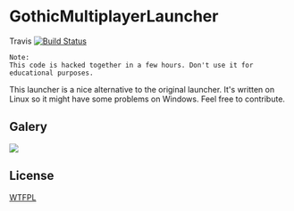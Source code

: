 # GothicMultiplayerLauncher

Travis [![Build Status](https://travis-ci.org/GothicMultiplayerAccrescere/Launcher.svg?branch=master)](https://travis-ci.org/GothicMultiplayerAccrescere/Launcher)

```
Note:
This code is hacked together in a few hours. Don't use it for educational purposes.
```

This launcher is a nice alternative to the original launcher. It's written on Linux so it might have some problems on Windows. Feel free to contribute.

## Galery
![](https://raw.githubusercontent.com/truepaddii/GothicMultiplayerLauncher/master/mainwindow.png)

## License
[WTFPL](https://github.com/TRUEPADDii/GothicMultiplayerLauncher/blob/master/LICENSE)
